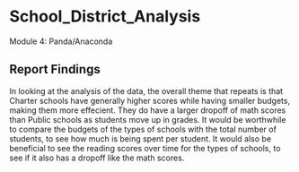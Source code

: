 # School_District_Analysis
Module 4: Panda/Anaconda

## **Report Findings**
In looking at the analysis of the data, the overall theme that repeats is that Charter schools have generally higher scores while having smaller budgets, making them more effecient. They do have a larger dropoff of math scores than Public schools as students move up in grades. It would be worthwhile to compare the budgets of the types of schools with the total number of students, to see how much is being spent per student. It would also be beneficial to see the reading scores over time for the types of schools, to see if it also has a dropoff like the math scores.
